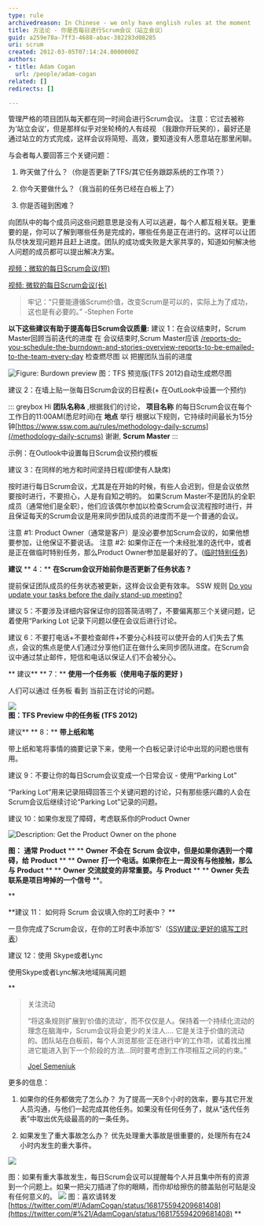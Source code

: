 ```yaml
---
type: rule
archivedreason: In Chinese - we only have english rules at the moment
title: 方法论 - 你是否每日进行Scrum会议（站立会议）
guid: a259e78a-7ff3-4688-abac-382283d08285
uri: scrum
created: 2012-03-05T07:14:24.0000000Z
authors:
- title: Adam Cogan
  url: /people/adam-cogan
related: []
redirects: []

---
```


管理严格的项目团队每天都在同一时间会进行Scrum会议。
注意：它过去被称为‘站立会议’，但是那样似乎对坐轮椅的人有歧视 （我跟你开玩笑的），最好还是通过站立的方式完成，这样会议将简短、高效，要知道没有人愿意站在那里闲聊。

与会者每人要回答三个关键问题：

<!--endintro-->

1.  昨天做了什么？（你是否更新了TFS/其它任务跟踪系统的工作项？）

2. 你今天要做什么？（我当前的任务已经在白板上了）

3. 你是否碰到困难？

向团队中的每个成员问这些问题意思是没有人可以逃避，每个人都互相关联。更重要的是，你可以了解到哪些任务是完成的，哪些任务是正在进行的。这样可以让团队尽快发现问题并且赶上进度。团队的成功或失败是大家共享的，知道如何解决他人问题的成员都可以提出解决方案。

[视频：微软的每日Scrum会议(短)](https://v.youku.com/v_show/id_XMzYxMTkzMDA4==.html?spm=a2hzp.8244740.0.0)

[视频: 微软的每日Scrum会议(长)](https://v.youku.com/v_show/id_XMzYxMjE2OTYw==.html?spm=a2hzp.8244740.0.0)

> 牢记：“只要能遵循Scrum价值，改变Scrum是可以的，实际上为了成功，这也是有必要的。”
> -Stephen Forte

**以下这些建议有助于提高每日Scrum会议质量:**
建议 1：在会议结束时，Scrum Master回顾当前迭代的进度
在 会议结束时,Scrum Master应该
[/reports-do-you-schedule-the-burndown-and-stories-overview-reports-to-be-emailed-to-the-team-every-day](/reports-do-you-schedule-the-burndown-and-stories-overview-reports-to-be-emailed-to-the-team-every-day)
检查燃尽图 以 把握团队当前的进度

![Figure: Burdown preview](burndowntfspreview.png)
图：TFS 预览版(TFS 2012)自动生成燃尽图

建议 2：在墙上贴一张每日Scrum会议的日程表(+ 在OutLook中设置一个预约)


::: greybox
Hi  **团队名称&** ,根据我们的讨论， **项目名称** 的每日Scrum会议在每个工作日的11:00AM(悉尼时间)在 **地点** 举行
根据以下规则，它持续时间最长为15分钟[https://www.ssw.com.au/rules/methodology-daily-scrums](/methodology-daily-scrums)
谢谢,
**Scrum Master**
:::

示例：在Outlook中设置每日Scrum会议预约模板

建议 3：在同样的地方和时间坚持日程(即使有人缺席)

按时进行每日Scrum会议，尤其是在开始的时候，有些人会迟到，但是会议依然要按时进行，不要担心，人是有自知之明的。
如果Scrum Master不是团队的全职成员（通常他们是全职），他们应该偶尔参加以检查Scrum会议流程按时进行，并且保证每天的Scrum会议是用来同步团队成员的进度而不是一个普通的会议。

注意 #1: Product Owner（通常是客户）是没必要参加Scrum会议的，如果他想要参加，让他保证不要说话。
注意 #2: 如果你正在一个未经批准的迭代中，或者是正在做临时特别任务，那么Product Owner参加是最好的了。([临时特别任务](http://www.ssw.com.au/ssw/Standards/Rules/RulesToBeingSoftwareConsultantsDealingWithClients.aspx#AdHocManagedWork))

**建议** ** 4：** **在Scrum会议开始前你是否更新了任务状态** **?**

提前保证团队成员的任务状态被更新，这样会议会更有效率。
SSW 规则 [Do you update your tasks before the daily stand-up meeting?](/meeting-do-you-update-your-tasks-before-the-daily-scrum)

建议 5：不要涉及详细内容保证你的回答简洁明了，不要偏离那三个关键问题，记着使用“Parking Lot 记录下问题以便在会议后进行讨论。

建议 6：不要打电话+不要检查邮件+不要分心科技可以使开会的人们失去了焦点，会议的焦点是使人们通过分享他们正在做什么来同步团队进度。在Scrum会议中通过禁止邮件，短信和电话以保证人们不会被分心。

**
建议** ** 7：** **使用一个任务板（使用电子版的更好** **)**

人们可以通过 任务板 看到 当前正在讨论的问题。

![](tfspreviewtaskboard.png)  
**图：TFS Preview 中的任务板 (TFS 2012)**


建议** ** 8：** **带上纸和笔**

带上纸和笔将事情的摘要记录下来，使用一个白板记录讨论中出现的问题也很有用。

建议 9：不要让你的每日Scrum会议变成一个日常会议 - 使用“Parking Lot”

“Parking Lot”用来记录阻碍回答三个关键问题的讨论，只有那些感兴趣的人会在Scrum会议后继续讨论“Parking Lot”记录的问题。

建议 10：如果你发现了障碍，考虑联系你的Product Owner

![Description: Get the Product Owner on the phone](ProductOwnerTelephone.jpg)

**图：** **通常** **Product**       ** **       **Owner** **不会在** **Scrum** **会议中，但是如果你遇到一个障碍，给** **Product**       ** **       **Owner** **打一个电话。如果你在上一周没有与他接触，那么与** **Product**       ** **       **Owner** **交流就变的非常重要。与** **Product**       ** **       **Owner** **失去联系是项目垮掉的一个信号**       **。

**

**建议 11： 如何将 Scrum 会议填入你的工时表中？ **

一旦你完成了Scrum会议，在你的工时表中添加'S'（[SSW建议:更好的填写工时表](http://www.ssw.com.au/ssw/Standards/Rules/RulesToBetterTimesheets.aspx)）

建议 12：使用 Skype或者Lync

使用Skype或者Lync解决地域隔离问题


**

> 关注流动
> 
> “将这条规则扩展到‘价值的流动’，而不仅仅是人。保持着一个持续化流动的理念在脑海中，Scrum会议将会更少的关注人....
> 它是关注于价值的流动的。团队站在白板前，每个人浏览那些‘正在进行中’的工作项，试着找出推进它能进入到下一个阶段的方法...同时要考虑到工作项相互之间的约束。”
> 
> [Joel Semeniuk](http://joelfromcanada.com/)


更多的信息：

1. 如果你的任务都做完了怎么办？
为了提高一天8个小时的效率，要与其它开发人员沟通，与他们一起完成其他任务。如果没有任何任务了，就从“迭代任务表”中取出优先级最高的的一条任务。

2. 如果发生了重大事故怎么办？
优先处理重大事故是很重要的，处理所有在24小时内发生的重大事件。

![](NewStandUpImage.jpg)

图：如果有重大事故发生，每日Scrum会议可以提醒每个人并且集中所有的资源到一个问题上。如果一把尖刀插进了你的眼睛，而你却给擦伤的膝盖贴创可贴是没有任何意义的。
![](dailyscrumtweet.png)
图：喜欢请转发  [https://twitter.com/#!/AdamCogan/status/168175594209681408](https://twitter.com/#%21/AdamCogan/status/168175594209681408) **
